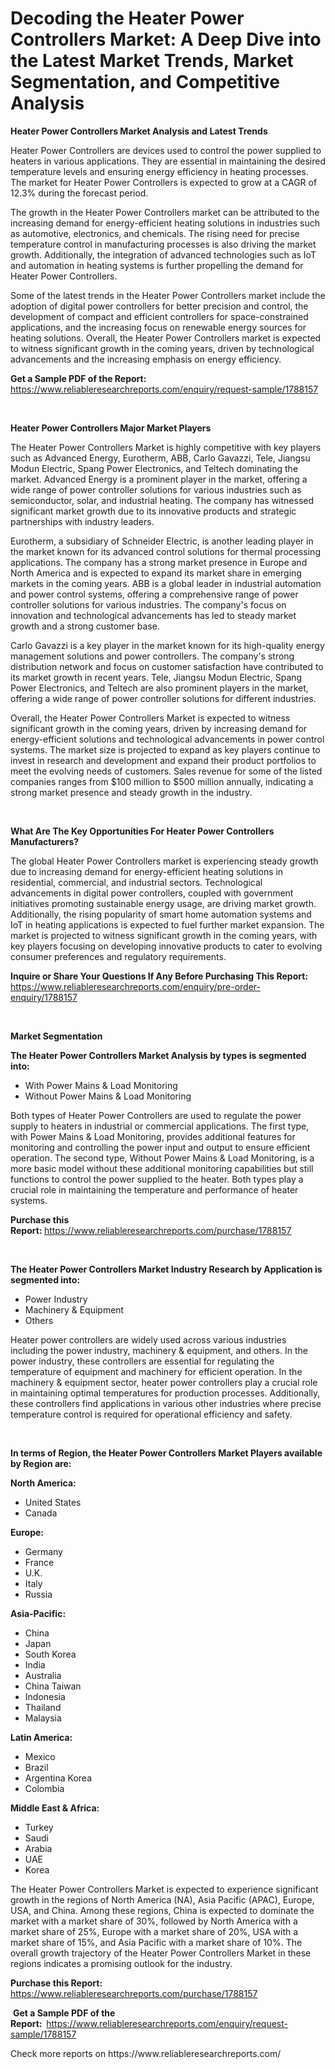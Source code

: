 <p><h1>Decoding the Heater Power Controllers Market: A Deep Dive into the Latest Market Trends, Market Segmentation, and Competitive Analysis</h1></p><p><strong>Heater Power Controllers Market Analysis and Latest Trends</strong></p>
<p><p>Heater Power Controllers are devices used to control the power supplied to heaters in various applications. They are essential in maintaining the desired temperature levels and ensuring energy efficiency in heating processes. The market for Heater Power Controllers is expected to grow at a CAGR of 12.3% during the forecast period. </p><p>The growth in the Heater Power Controllers market can be attributed to the increasing demand for energy-efficient heating solutions in industries such as automotive, electronics, and chemicals. The rising need for precise temperature control in manufacturing processes is also driving the market growth. Additionally, the integration of advanced technologies such as IoT and automation in heating systems is further propelling the demand for Heater Power Controllers.</p><p>Some of the latest trends in the Heater Power Controllers market include the adoption of digital power controllers for better precision and control, the development of compact and efficient controllers for space-constrained applications, and the increasing focus on renewable energy sources for heating solutions. Overall, the Heater Power Controllers market is expected to witness significant growth in the coming years, driven by technological advancements and the increasing emphasis on energy efficiency.</p></p>
<p><strong>Get a Sample PDF of the Report:&nbsp;</strong> <a href="https://www.reliableresearchreports.com/enquiry/request-sample/1788157">https://www.reliableresearchreports.com/enquiry/request-sample/1788157</a></p>
<p>&nbsp;</p>
<p><strong>Heater Power Controllers Major Market Players</strong></p>
<p><p>The Heater Power Controllers Market is highly competitive with key players such as Advanced Energy, Eurotherm, ABB, Carlo Gavazzi, Tele, Jiangsu Modun Electric, Spang Power Electronics, and Teltech dominating the market. Advanced Energy is a prominent player in the market, offering a wide range of power controller solutions for various industries such as semiconductor, solar, and industrial heating. The company has witnessed significant market growth due to its innovative products and strategic partnerships with industry leaders.</p><p>Eurotherm, a subsidiary of Schneider Electric, is another leading player in the market known for its advanced control solutions for thermal processing applications. The company has a strong market presence in Europe and North America and is expected to expand its market share in emerging markets in the coming years. ABB is a global leader in industrial automation and power control systems, offering a comprehensive range of power controller solutions for various industries. The company's focus on innovation and technological advancements has led to steady market growth and a strong customer base.</p><p>Carlo Gavazzi is a key player in the market known for its high-quality energy management solutions and power controllers. The company's strong distribution network and focus on customer satisfaction have contributed to its market growth in recent years. Tele, Jiangsu Modun Electric, Spang Power Electronics, and Teltech are also prominent players in the market, offering a wide range of power controller solutions for different industries.</p><p>Overall, the Heater Power Controllers Market is expected to witness significant growth in the coming years, driven by increasing demand for energy-efficient solutions and technological advancements in power control systems. The market size is projected to expand as key players continue to invest in research and development and expand their product portfolios to meet the evolving needs of customers. Sales revenue for some of the listed companies ranges from $100 million to $500 million annually, indicating a strong market presence and steady growth in the industry.</p></p>
<p>&nbsp;</p>
<p><strong>What Are The Key Opportunities For Heater Power Controllers Manufacturers?</strong></p>
<p><p>The global Heater Power Controllers market is experiencing steady growth due to increasing demand for energy-efficient heating solutions in residential, commercial, and industrial sectors. Technological advancements in digital power controllers, coupled with government initiatives promoting sustainable energy usage, are driving market growth. Additionally, the rising popularity of smart home automation systems and IoT in heating applications is expected to fuel further market expansion. The market is projected to witness significant growth in the coming years, with key players focusing on developing innovative products to cater to evolving consumer preferences and regulatory requirements.</p></p>
<p><strong>Inquire or Share Your Questions If Any Before Purchasing This Report:</strong> <a href="https://www.reliableresearchreports.com/enquiry/pre-order-enquiry/1788157">https://www.reliableresearchreports.com/enquiry/pre-order-enquiry/1788157</a></p>
<p>&nbsp;</p>
<p><strong>Market Segmentation</strong></p>
<p><strong>The Heater Power Controllers Market Analysis by types is segmented into:</strong></p>
<p><ul><li>With Power Mains & Load Monitoring</li><li>Without Power Mains & Load Monitoring</li></ul></p>
<p><p>Both types of Heater Power Controllers are used to regulate the power supply to heaters in industrial or commercial applications. The first type, with Power Mains & Load Monitoring, provides additional features for monitoring and controlling the power input and output to ensure efficient operation. The second type, Without Power Mains & Load Monitoring, is a more basic model without these additional monitoring capabilities but still functions to control the power supplied to the heater. Both types play a crucial role in maintaining the temperature and performance of heater systems.</p></p>
<p><strong>Purchase this Report:&nbsp;</strong><a href="https://www.reliableresearchreports.com/purchase/1788157">https://www.reliableresearchreports.com/purchase/1788157</a></p>
<p>&nbsp;</p>
<p><strong>The Heater Power Controllers Market Industry Research by Application is segmented into:</strong></p>
<p><ul><li>Power Industry</li><li>Machinery & Equipment</li><li>Others</li></ul></p>
<p><p>Heater power controllers are widely used across various industries including the power industry, machinery & equipment, and others. In the power industry, these controllers are essential for regulating the temperature of equipment and machinery for efficient operation. In the machinery & equipment sector, heater power controllers play a crucial role in maintaining optimal temperatures for production processes. Additionally, these controllers find applications in various other industries where precise temperature control is required for operational efficiency and safety.</p></p>
<p>&nbsp;</p>
<p><strong>In terms of Region, the Heater Power Controllers Market Players available by Region are:</strong></p>
<p>
    <p> <strong> North America: </strong>
        <ul>
            <li>United States</li>
            <li>Canada</li>
        </ul>
        </p> 
    <p> <strong> Europe: </strong>
        <ul>
            <li>Germany</li>
            <li>France</li>
            <li>U.K.</li>
            <li>Italy</li>
            <li>Russia</li>
        </ul>
        </p> 
    <p> <strong> Asia-Pacific: </strong>
        <ul>
            <li>China</li>
            <li>Japan</li>
            <li>South Korea</li>
            <li>India</li>
            <li>Australia</li>
            <li>China Taiwan</li>
            <li>Indonesia</li>
            <li>Thailand</li>
            <li>Malaysia</li>
        </ul>
        </p> 
    <p> <strong> Latin America: </strong>
        <ul>
            <li>Mexico</li>
            <li>Brazil</li>
            <li>Argentina Korea</li>
            <li>Colombia</li>
        </ul>
        </p> 
    <p> <strong> Middle East & Africa: </strong>
        <ul>
            <li>Turkey</li>
            <li>Saudi</li>
            <li>Arabia</li>
            <li>UAE</li>
            <li>Korea</li>
        </ul>
    </p>
    </p>
<p><p>The Heater Power Controllers Market is expected to experience significant growth in the regions of North America (NA), Asia Pacific (APAC), Europe, USA, and China. Among these regions, China is expected to dominate the market with a market share of 30%, followed by North America with a market share of 25%, Europe with a market share of 20%, USA with a market share of 15%, and Asia Pacific with a market share of 10%. The overall growth trajectory of the Heater Power Controllers Market in these regions indicates a promising outlook for the industry.</p></p>
<p><strong>Purchase this Report: </strong><a href="https://www.reliableresearchreports.com/purchase/1788157">https://www.reliableresearchreports.com/purchase/1788157</a></p>
<p>&nbsp;<strong>Get a Sample PDF of the Report:&nbsp;&nbsp;</strong><a href="https://www.reliableresearchreports.com/enquiry/request-sample/1788157">https://www.reliableresearchreports.com/enquiry/request-sample/1788157</a></p>
<p><strong></strong></p>
<p>Check more reports on https://www.reliableresearchreports.com/</p>